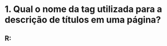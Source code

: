 # 1. Qual o nome da tag utilizada para a descrição de títulos em uma página?
## R:<title>

# 2. Qual o nome da tag utilizada para a inserção de textos?
## R:<p>

# 3. Qual tag gera a quebra de linha em um texto?
## R:<br>

# 4. Qual tag insere uma linha horizontal?
## R: <hr>

# 5. Em uma tag a, qual a funcionalidade do atributo target=”_blank” ?
## R: especificar que o link deve ser aberto em uma nova janela ou aba do navegador e permanecer na pagina atual

# 6. Qual tag gera uma lista não ordenada?
## R: <ul>

# 7. Qual tag gera uma lista ordenada?
## R: <ol>

# 8. Qual a funcionalidade da tag li ?
## R: Definir um item em uma lista.

# 9. Qual funcionalidade da tag div ?
## R: Criar uma divisão ou seção na pagina

# 10. Qual das opções abaixo é a forma correta de inserção de uma imagem?
```
a. ( ) <img src="assets/imagem.jpg" alt="Imagem"></img>
b. (X) <img src="assets/imagem.jpg" alt="Imagem">
```
# 11. Em uma tabela, qual a funcionalidade da tag tr ?
## R: Definir uma linha em uma tabela. 

# 12. Em uma tabela, qual a funcionalidade da tag th ?
## R:  Definir células de cabeçalho em uma tabela.

# 13. Em uma tabela, qual a funcionalidade da tag td ?
## R: Definir células de dados de uma tabela.

# 14. Desenvolva em HTML a estrutura abaixo

![image](https://github.com/DanielFreitassc/FrontendTercaFeira/assets/129224303/9bd17194-0e51-451e-a053-f5d2e53a84db)

```
<ol>
    <li>Primeiro item</li>
    <li>Segundo item</li>
        <ul>
            <li>Segundo item primeiro subitem</li>
            <li>Segundo item segundo subitem</li>
            <li>Segundo item terceiro subitem</li>
        </ul>
    <li>terceiro item</li>
</ol>
```

# 15. Desenvolva em HTML a estrutura abaixo

![image](https://github.com/DanielFreitassc/FrontendTercaFeira/assets/129224303/3705e7fe-481a-420d-8e85-98966db18d7b)

```
<table>
    <tr>
        <th>Nome</th>
        <th>Área de interesse</th>
        <th>Idade</th>
    </tr>
    <tr>
        <th>João</th>
        <td>Ensino</td>
        <td>43</td>
    </tr>
    <tr>
        <th>Maria</th>
        <td>Web design</td>
        <td>20</td>
    </tr>
    <tr>
        <th>Sara</th>
        <td>JavaScript</td>
        <td>29</td>
    </tr>
</table>
```

